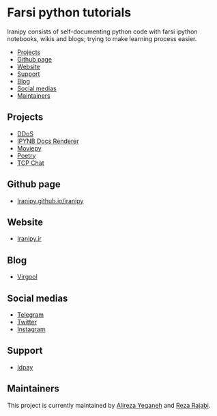# Farsi python tutorials

Iranipy consists of self-documenting python code with farsi ipython notebooks, wikis and blogs; trying to make learning process easier.

- [Projects](#projects)
- [Github page](#github-page)
- [Website](#website)
- [Support](#support)
- [Blog](#blog)
- [Social medias](#website)
- [Maintainers](#maintainers)

## Projects

- [DDoS](https://github.com/iranipy/iranipy/tree/main/projects/ddos)
- [IPYNB Docs Renderer](https://github.com/iranipy/iranipy/tree/main/projects/ipynb_docs_renderer)
- [Moviepy](https://github.com/iranipy/iranipy/tree/main/projects/moviepy)
- [Poetry](https://github.com/iranipy/iranipy/tree/main/projects/poetry)
- [TCP Chat](https://github.com/iranipy/iranipy/tree/main/projects/tcp_chat)

## Github page

- [Iranipy.github.io/iranipy](https://iranipy.github.io/iranipy)

## Website

- [Iranipy.ir](https://iranipy.ir)

## Blog

- [Virgool](https://virgool.io/@iranipy)

## Social medias

- [Telegram](https://t.me/iranipy)
- [Twitter](https://twitter.com/_iranipy)
- [Instagram](https://instagram.com/iranipy)

## Support

- [Idpay](https://idpay.ir/iranipy)

## Maintainers

This project is currently maintained by [Alireza Yeganeh](https://github.com/AlirezaYeganeh1337) and [Reza Rajabi](https://github.com/RezaRjbi).
